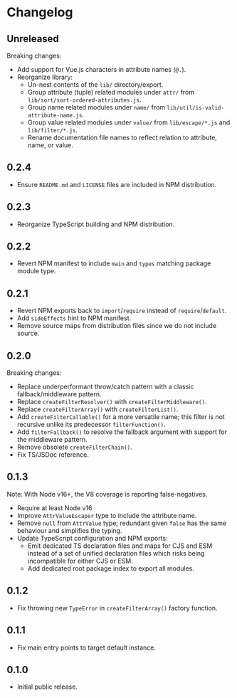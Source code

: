 # Changelog

## Unreleased

Breaking changes:

* Add support for Vue.js characters in attribute names (`@.`).
* Reorganize library:
  * Un-nest contents of the `lib/` directory/export.
  * Group attribute (tuple) related modules under `attr/` from `lib/sort/sort-ordered-attributes.js`.
  * Group name related modules under `name/` from `lib/util/is-valid-attribute-name.js`.
  * Group value related modules under `value/` from `lib/escape/*.js` and `lib/filter/*.js`.
  * Rename documentation file names to reflect relation to attribute, name, or value.

## 0.2.4

* Ensure `README.md` and `LICENSE` files are included in NPM distribution.

## 0.2.3

* Reorganize TypeScript building and NPM distribution.

## 0.2.2

* Revert NPM manifest to include `main` and `types` matching package module type.

## 0.2.1

* Revert NPM exports back to `import`/`require` instead of `require`/`default`.
* Add `sideEffects` hint to NPM manifest.
* Remove source maps from distribution files since we do not include source.

## 0.2.0

Breaking changes:

* Replace underperformant throw/catch pattern with a classic fallback/middleware pattern.
* Replace `createFilterResolver()` with `createFilterMiddleware()`.
* Replace `createFilterArray()` with `createFilterList()`.
* Add `createFilterCallable()` for a more versatile name; this filter is not recursive unlike its predecessor `filterFunction()`.
* Add `filterFallback()` to resolve the fallback argument with support for the middleware pattern.
* Remove obsolete `createFilterChain()`.
* Fix TS/JSDoc reference.

## 0.1.3

Note: With Node v16+, the V8 coverage is reporting false-negatives.

* Require at least Node v16
* Improve `AttrValueEscaper` type to include the attribute name.
* Remove `null` from `AttrValue` type; redundant given `false` has the same
  behaviour and simplifies the typing.
* Update TypeScript configuration and NPM exports:
  * Emit dedicated TS declaration files and maps for CJS and ESM instead
    of a set of unified declaration files which risks being incompatible
    for either CJS or ESM.
  * Add dedicated root package index to export all modules.

## 0.1.2

* Fix throwing new `TypeError` in `createFilterArray()` factory function.

## 0.1.1

* Fix main entry points to target default instance.

## 0.1.0

* Initial public release.
